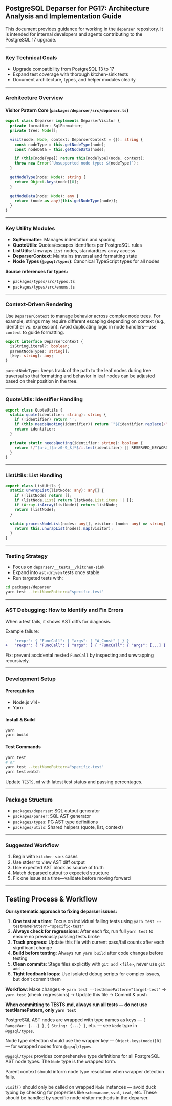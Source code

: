 ## PostgreSQL Deparser for PG17: Architecture Analysis and Implementation Guide

This document provides guidance for working in the `deparser` repository. It is intended for internal developers and agents contributing to the PostgreSQL 17 upgrade.

---

### Key Technical Goals

* Upgrade compatibility from PostgreSQL 13 to 17
* Expand test coverage with thorough kitchen-sink tests
* Document architecture, types, and helper modules clearly

---

### Architecture Overview

#### Visitor Pattern Core (`packages/deparser/src/deparser.ts`)

```ts
export class Deparser implements DeparserVisitor {
  private formatter: SqlFormatter;
  private tree: Node[];

  visit(node: Node, context: DeparserContext = {}): string {
    const nodeType = this.getNodeType(node);
    const nodeData = this.getNodeData(node);

    if (this[nodeType]) return this[nodeType](node, context);
    throw new Error(`Unsupported node type: ${nodeType}`);
  }

  getNodeType(node: Node): string {
    return Object.keys(node)[0];
  }

  getNodeData(node: Node): any {
    return (node as any)[this.getNodeType(node)];
  }
}
```

---

### Key Utility Modules

* **SqlFormatter**: Manages indentation and spacing
* **QuoteUtils**: Quotes/escapes identifiers per PostgreSQL rules
* **ListUtils**: Unwraps `List` nodes, standardizes array access
* **DeparserContext**: Maintains traversal and formatting state
* **Node Types (`@pgsql/types`)**: Canonical TypeScript types for all nodes

**Source references for types:**

* `packages/types/src/types.ts`
* `packages/types/src/enums.ts`

---

### Context-Driven Rendering

Use `DeparserContext` to manage behavior across complex node trees. For example, strings may require different escaping depending on context (e.g., identifier vs. expression). Avoid duplicating logic in node handlers—use `context` to guide formatting.

```ts
export interface DeparserContext {
  isStringLiteral?: boolean;
  parentNodeTypes: string[];
  [key: string]: any;
}
```

`parentNodeTypes` keeps track of the path to the leaf nodes during tree traversal so that formatting and behavior in leaf nodes can be adjusted based on their position in the tree.

---

### QuoteUtils: Identifier Handling

```ts
export class QuoteUtils {
  static quote(identifier: string): string {
    if (!identifier) return '';
    if (this.needsQuoting(identifier)) return `"${identifier.replace(/"/g, '""')}"`;
    return identifier;
  }

  private static needsQuoting(identifier: string): boolean {
    return !/^[a-z_][a-z0-9_$]*$/i.test(identifier) || RESERVED_KEYWORDS.has(identifier.toLowerCase());
  }
}
```

---

### ListUtils: List Handling

```ts
export class ListUtils {
  static unwrapList(listNode: any): any[] {
    if (!listNode) return [];
    if (listNode.List) return listNode.List.items || [];
    if (Array.isArray(listNode)) return listNode;
    return [listNode];
  }

  static processNodeList(nodes: any[], visitor: (node: any) => string): string[] {
    return this.unwrapList(nodes).map(visitor);
  }
}
```

---

### Testing Strategy

* Focus on `deparser/__tests__/kitchen-sink`
* Expand into `ast-driven` tests once stable
* Run targeted tests with:

```bash
cd packages/deparser
yarn test --testNamePattern="specific-test"
```

---

### AST Debugging: How to Identify and Fix Errors

When a test fails, it shows AST diffs for diagnosis.

Example failure:

```diff
-   "rexpr": { "FuncCall": { "args": [ "A_Const" ] } }
+   "rexpr": { "FuncCall": { "args": [ { "FuncCall": { "args": [...] } ] } } }
```

Fix: prevent accidental nested `FuncCall` by inspecting and unwrapping recursively.

---

### Development Setup

#### Prerequisites

* Node.js v14+
* Yarn

#### Install & Build

```bash
yarn
yarn build
```

#### Test Commands

```bash
yarn test
# or
yarn test --testNamePattern="specific-test"
yarn test:watch
```

Update `TESTS.md` with latest test status and passing percentages.

---

### Package Structure

* `packages/deparser`: SQL output generator
* `packages/parser`: SQL AST generator
* `packages/types`: PG AST type definitions
* `packages/utils`: Shared helpers (quote, list, context)

---

### Suggested Workflow

1. Begin with `kitchen-sink` cases
2. Use stderr to view AST diff output
3. Use expected AST block as source of truth
4. Match deparsed output to expected structure
5. Fix one issue at a time—validate before moving forward

---

## Testing Process & Workflow

**Our systematic approach to fixing deparser issues:**

1. **One test at a time**: Focus on individual failing tests using `yarn test --testNamePattern="specific-test"`
2. **Always check for regressions**: After each fix, run full `yarn test` to ensure no previously passing tests broke
3. **Track progress**: Update this file with current pass/fail counts after each significant change
4. **Build before testing**: Always run `yarn build` after code changes before testing
5. **Clean commits**: Stage files explicitly with `git add <file>`, never use `git add .`
6. **Tight feedback loops**: Use isolated debug scripts for complex issues, but don't commit them

**Workflow**: Make changes → `yarn test --testNamePattern="target-test"` → `yarn test` (check regressions) → Update this file → Commit & push

**When committing to TESTS.md, always run all tests — do not use testNamePattern, only `yarn test`**

PostgreSQL AST nodes are wrapped with type names as keys — `{ RangeVar: {...} }`, `{ String: {...} }`, etc. — see `Node` type in `@pgsql/types`.

Node type detection should use the wrapper key — `Object.keys(node)[0]` — for wrapped nodes from `@pgsql/types`.

`@pgsql/types` provides comprehensive type definitions for all PostgreSQL AST node types. The `Node` type is the wrapped form.

Parent context should inform node type resolution when wrapper detection fails.

`visit()` should only be called on wrapped `Node` instances — avoid duck typing by checking for properties like `schemaname`, `sval`, `ival`, etc. These should be handled by specific node visitor methods in the deparser.
